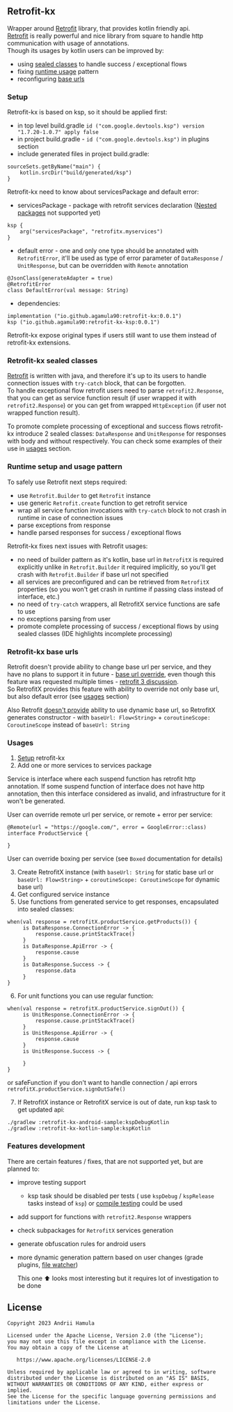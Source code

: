 ## Retrofit-kx

Wrapper around [Retrofit](https://github.com/square/retrofit) library, that provides kotlin friendly api.  
[Retrofit](https://github.com/square/retrofit) is really powerful and nice library from square to handle http communication with usage of annotations.  
Though its usages by kotlin users can be improved by:
- using [sealed classes](#retrofit-kx-sealed-classes) to handle success / exceptional flows
- fixing [runtime usage](#runtime-setup-and-usage-pattern) pattern
- reconfiguring [base urls](#retrofit-kx-base-urls)

### Setup

Retrofit-kx is based on ksp, so it should be applied first:
- in top level build.gradle `id ("com.google.devtools.ksp") version "1.7.20-1.0.7" apply false`
- in project build.gradle - `id ("com.google.devtools.ksp")` in plugins section
- include generated files in project build.gradle:

```
sourceSets.getByName("main") {
    kotlin.srcDir("build/generated/ksp")
}
```

Retrofit-kx need to know about servicesPackage and default error:
- servicesPackage - package with retrofit services declaration ([Nested packages](#features-development) not supported yet)

```
ksp {
    arg("servicesPackage", "retrofitx.myservices")
}
```

- default error - one and only one type should be annotated with `RetrofitError`, it'll be used as type of error parameter of `DataResponse` / `UnitResponse`, but can be overridden with `Remote` annotation

```
@JsonClass(generateAdapter = true)
@RetrofitError
class DefaultError(val message: String)
```
- dependencies:

```
implementation ("io.github.agamula90:retrofit-kx:0.0.1")
ksp ("io.github.agamula90:retrofit-kx-ksp:0.0.1")
```

Retrofit-kx expose original types if users still want to use them instead of retrofit-kx extensions.

### Retrofit-kx sealed classes

[Retrofit](https://github.com/square/retrofit) is written with java, and therefore 
it's up to its users to handle connection issues with `try-catch` block, that can be forgotten.  
To handle exceptional flow retrofit users need to parse `retrofit2.Response`, that you can get as service function result 
(if user wrapped it with `retrofit2.Response`) or you can get from wrapped `HttpException` 
(if user not wrapped function result).

To promote complete processing of exceptional and success flows retrofit-kx introduce 2 sealed classes: `DataResponse` and `UnitResponse` 
for responses with body and without respectively. You can check some examples of their use in [usages](#usages) section.

### Runtime setup and usage pattern

To safely use Retrofit next steps required: 
- use `Retrofit.Builder` to get `Retrofit` instance 
- use generic `Retrofit.create` function to get retrofit service
- wrap all service function invocations with `try-catch` block to not crash in runtime in case of connection issues
- parse exceptions from response
- handle parsed responses for success / exceptional flows

Retrofit-kx fixes next issues with Retrofit usages:
- no need of builder pattern as it's kotlin, base url in `RetrofitX` is required explicitly unlike in `Retrofit.Builder` it required implicitly, so you'll get crash with `Retrofit.Builder` if base url not specified 
- all services are preconfigured and can be retrieved from `RetrofitX` properties (so you won't get crash in runtime if passing class instead of interface, etc.)
- no need of `try-catch` wrappers, all RetrofitX service functions are safe to use
- no exceptions parsing from user
- promote complete processing of success / exceptional flows by using sealed classes (IDE highlights incomplete processing)

### Retrofit-kx base urls

Retrofit doesn't provide ability to change base url per service, and they have no plans to support it in future - [base url override](https://github.com/square/retrofit/pull/3793#issuecomment-1369862341),
even though this feature was requested multiple times - [retrofit 3 discussion](https://github.com/square/retrofit/issues/2180#issuecomment-327745074).  
So RetrofitX provides this feature with ability to override not only base url, but also default error (see [usages](#usages) section)

Also Retrofit [doesn't provide](https://github.com/square/retrofit/issues/2161#issuecomment-274204152) ability to use dynamic base url, 
so RetrofitX generates constructor - with `baseUrl: Flow<String>` + `coroutineScope: CoroutineScope` instead of `baseUrl: String`

### Usages

1. [Setup](#setup) retrofit-kx
2. Add one or more services to services package

Service is interface where each suspend function has retrofit http annotation. 
If some suspend function of interface does not have http annotation, then 
this interface considered as invalid, and infrastructure for it won't be generated.

User can override remote url per service, or remote + error per service: 

``` 
@Remote(url = "https://google.com/", error = GoogleError::class)
interface ProductService {
 
}
```

User can override boxing per service (see `Boxed` documentation for details)  

3. Create RetrofitX instance (with `baseUrl: String` for static base url or `baseUrl: Flow<String>` + `coroutineScope: CoroutineScope` for dynamic base url)
4. Get configured service instance
5. Use functions from generated service to get responses, encapsulated into sealed classes:

``` 
when(val response = retrofitX.productService.getProducts()) {
     is DataResponse.ConnectionError -> {
         response.cause.printStackTrace()
     }
     is DataResponse.ApiError -> {
         response.cause
     }
     is DataResponse.Success -> {
         response.data
     }
}
```

6. For unit functions you can use regular function:

``` 
when(val response = retrofitX.productService.signOut()) {
     is UnitResponse.ConnectionError -> {
         response.cause.printStackTrace()
     }
     is UnitResponse.ApiError -> {
         response.cause
     }
     is UnitResponse.Success -> {
         
     }
}
```

or safeFunction if you don't want to handle connection / api errors ` retrofitX.productService.signOutSafe()`

7. If RetrofitX instance or RetrofitX service is out of date, run ksp task to get updated api:

```
./gradlew :retrofit-kx-android-sample:kspDebugKotlin 
./gradlew :retrofit-kx-kotlin-sample:kspKotlin
```

### Features development

There are certain features / fixes, that are not supported yet, but are planned to:

- improve testing support
  - ksp task should be disabled per tests ( use `kspDebug` / `kspRelease` tasks instead of `ksp`) or [compile testing](https://github.com/tschuchortdev/kotlin-compile-testing) could be used
- add support for functions with `retrofit2.Response` wrappers
- check subpackages for `RetrofitX` services generation
- generate obfuscation rules for android users
- more dynamic generation pattern based on user changes (grade plugins, [file watcher](#https://www.jetbrains.com/help/idea/using-file-watchers.html))
  
    This one :arrow_up: looks most interesting but it requires lot of investigation to be done  

License
--------

    Copyright 2023 Andrii Hamula

    Licensed under the Apache License, Version 2.0 (the "License");
    you may not use this file except in compliance with the License.
    You may obtain a copy of the License at

       https://www.apache.org/licenses/LICENSE-2.0

    Unless required by applicable law or agreed to in writing, software
    distributed under the License is distributed on an "AS IS" BASIS,
    WITHOUT WARRANTIES OR CONDITIONS OF ANY KIND, either express or implied.
    See the License for the specific language governing permissions and
    limitations under the License.
